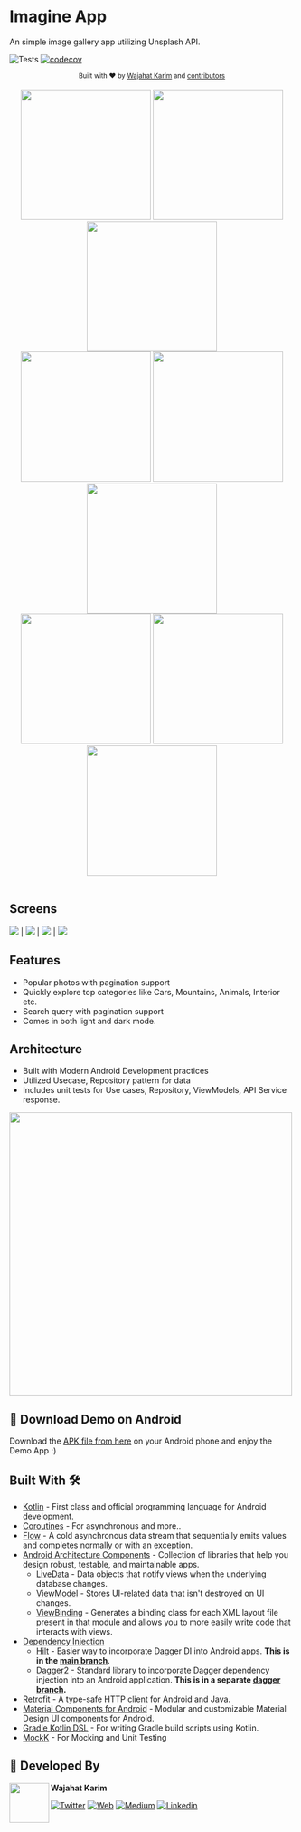 # Imagine App
An simple image gallery app utilizing Unsplash API.

![Tests](https://github.com/wajahatkarim3/Imagine/workflows/Tests/badge.svg)  [![codecov](https://codecov.io/gh/wajahatkarim3/Imagine/branch/main/graph/badge.svg?token=rYP14UIojU)](https://codecov.io/gh/wajahatkarim3/Imagine)

<div align="center">
  <sub>Built with ❤︎ by
  <a href="https://twitter.com/WajahatKarim">Wajahat Karim</a> and
  <a href="https://github.com/wajahatkarim3/Imagine/graphs/contributors">
    contributors
  </a>
</div>
<br/>

<div align="center">
  <img src="https://github.com/Vaggelis95/password-manager-android/blob/master/screenshots/sh_1.png" width="230px" />  <img src="https://github.com/Vaggelis95/password-manager-android/blob/master/screenshots/sh_2.png" width="230px" />  <img src="https://github.com/Vaggelis95/password-manager-android/blob/master/screenshots/sh_3.png" width="230px" /><br>
  <img src="https://github.com/Vaggelis95/password-manager-android/blob/master/screenshots/sh_4.png" width="230px" />  <img src="https://github.com/Vaggelis95/password-manager-android/blob/master/screenshots/sh_5.png" width="230px" />  <img src="https://github.com/Vaggelis95/password-manager-android/blob/master/screenshots/sh_6.png" width="230px" /><br>
  <img src="https://github.com/Vaggelis95/password-manager-android/blob/master/screenshots/sh_7.png" width="230px" />  <img src="https://github.com/Vaggelis95/password-manager-android/blob/master/screenshots/sh_8.png" width="230px" />  <img src="https://github.com/Vaggelis95/password-manager-android/blob/master/screenshots/sh_9.png" width="230px" /><br>
</div>

<br/>

## Screens
![](https://media.giphy.com/media/WOlo2cTDdjGkgdAJQK/giphy.gif)  |  ![](https://media.giphy.com/media/RkEyxCn43aX1MoIdcx/giphy.gif) | ![](https://media.giphy.com/media/pZfwwwOlKQtiyJFPr2/giphy.gif) | ![](https://media.giphy.com/media/kPt0nCCWAcahhJsJh6/giphy.gif)

## Features
* Popular photos with pagination support
* Quickly explore top categories like Cars, Mountains, Animals, Interior etc.
* Search query with pagination support
* Comes in both light and dark mode.

## Architecture
* Built with Modern Android Development practices
* Utilized Usecase, Repository pattern for data
* Includes unit tests for Use cases, Repository, ViewModels, API Service response.

<img src="https://github.com/wajahatkarim3/Imagine/blob/main/screenshots/Imagine-UnitTests.PNG" width="500px" />

## 📱 Download Demo on Android
Download the [APK file from here](https://github.com/wajahatkarim3/Imagine/blob/main/Imagine-App.apk?raw=true) on your Android phone and enjoy the Demo App :)

## Built With 🛠
- [Kotlin](https://kotlinlang.org/) - First class and official programming language for Android development.
- [Coroutines](https://kotlinlang.org/docs/reference/coroutines-overview.html) - For asynchronous and more..
- [Flow](https://kotlin.github.io/kotlinx.coroutines/kotlinx-coroutines-core/kotlinx.coroutines.flow/-flow/) - A cold asynchronous data stream that sequentially emits values and completes normally or with an exception.
- [Android Architecture Components](https://developer.android.com/topic/libraries/architecture) - Collection of libraries that help you design robust, testable, and maintainable apps.
  - [LiveData](https://developer.android.com/topic/libraries/architecture/livedata) - Data objects that notify views when the underlying database changes.
  - [ViewModel](https://developer.android.com/topic/libraries/architecture/viewmodel) - Stores UI-related data that isn't destroyed on UI changes.
  - [ViewBinding](https://developer.android.com/topic/libraries/view-binding) - Generates a binding class for each XML layout file present in that module and allows you to more easily write code that interacts with views.
- [Dependency Injection](https://developer.android.com/training/dependency-injection)
  - [Hilt](https://dagger.dev/hilt) - Easier way to incorporate Dagger DI into Android apps. **This is in the [main branch](https://github.com/wajahatkarim3/Imagine)**.
  - [Dagger2](https://dagger.dev/) - Standard library to incorporate Dagger dependency injection into an Android application. **This is in a separate [dagger branch](https://github.com/wajahatkarim3/Imagine/tree/dagger-branch).**
- [Retrofit](https://square.github.io/retrofit/) - A type-safe HTTP client for Android and Java.
- [Material Components for Android](https://github.com/material-components/material-components-android) - Modular and customizable Material Design UI components for Android.
- [Gradle Kotlin DSL](https://docs.gradle.org/current/userguide/kotlin_dsl.html) - For writing Gradle build scripts using Kotlin.
- [MockK](https://mockk.io) - For Mocking and Unit Testing

## 👨 Developed By

<a href="https://twitter.com/WajahatKarim" target="_blank">
  <img src="https://avatars1.githubusercontent.com/u/8867121?s=460&v=4" width="70" align="left">
</a>

**Wajahat Karim**

[![Twitter](https://img.shields.io/badge/-twitter-grey?logo=twitter)](https://twitter.com/WajahatKarim)
[![Web](https://img.shields.io/badge/-web-grey?logo=appveyor)](https://wajahatkarim.com/)
[![Medium](https://img.shields.io/badge/-medium-grey?logo=medium)](https://medium.com/@wajahatkarim3)
[![Linkedin](https://img.shields.io/badge/-linkedin-grey?logo=linkedin)](https://www.linkedin.com/in/wajahatkarim/)
